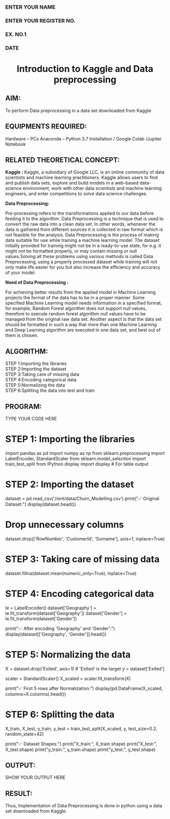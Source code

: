<H3>ENTER YOUR NAME</H3>
<H3>ENTER YOUR REGISTER NO.</H3>
<H3>EX. NO.1</H3>
<H3>DATE</H3>
<H1 ALIGN =CENTER> Introduction to Kaggle and Data preprocessing</H1>

## AIM:

To perform Data preprocessing in a data set downloaded from Kaggle

## EQUIPMENTS REQUIRED:
Hardware – PCs
Anaconda – Python 3.7 Installation / Google Colab /Jupiter Notebook

## RELATED THEORETICAL CONCEPT:

**Kaggle :**
Kaggle, a subsidiary of Google LLC, is an online community of data scientists and machine learning practitioners. Kaggle allows users to find and publish data sets, explore and build models in a web-based data-science environment, work with other data scientists and machine learning engineers, and enter competitions to solve data science challenges.

**Data Preprocessing:**

Pre-processing refers to the transformations applied to our data before feeding it to the algorithm. Data Preprocessing is a technique that is used to convert the raw data into a clean data set. In other words, whenever the data is gathered from different sources it is collected in raw format which is not feasible for the analysis.
Data Preprocessing is the process of making data suitable for use while training a machine learning model. The dataset initially provided for training might not be in a ready-to-use state, for e.g. it might not be formatted properly, or may contain missing or null values.Solving all these problems using various methods is called Data Preprocessing, using a properly processed dataset while training will not only make life easier for you but also increase the efficiency and accuracy of your model.

**Need of Data Preprocessing :**

For achieving better results from the applied model in Machine Learning projects the format of the data has to be in a proper manner. Some specified Machine Learning model needs information in a specified format, for example, Random Forest algorithm does not support null values, therefore to execute random forest algorithm null values have to be managed from the original raw data set.
Another aspect is that the data set should be formatted in such a way that more than one Machine Learning and Deep Learning algorithm are executed in one data set, and best out of them is chosen.


## ALGORITHM:
STEP 1:Importing the libraries<BR>
STEP 2:Importing the dataset<BR>
STEP 3:Taking care of missing data<BR>
STEP 4:Encoding categorical data<BR>
STEP 5:Normalizing the data<BR>
STEP 6:Splitting the data into test and train<BR>

##  PROGRAM:
TYPE YOUR CODE HERE
# STEP 1: Importing the libraries
import pandas as pd
import numpy as np
from sklearn.preprocessing import LabelEncoder, StandardScaler
from sklearn.model_selection import train_test_split
from IPython.display import display  # For table output

# STEP 2: Importing the dataset
dataset = pd.read_csv('/mnt/data/Churn_Modelling.csv')
print("✅ Original Dataset:")
display(dataset.head())

# Drop unnecessary columns
dataset.drop(['RowNumber', 'CustomerId', 'Surname'], axis=1, inplace=True)

# STEP 3: Taking care of missing data
dataset.fillna(dataset.mean(numeric_only=True), inplace=True)

# STEP 4: Encoding categorical data
le = LabelEncoder()
dataset['Geography'] = le.fit_transform(dataset['Geography'])
dataset['Gender'] = le.fit_transform(dataset['Gender'])

print("✅ After encoding 'Geography' and 'Gender':")
display(dataset[['Geography', 'Gender']].head())

# STEP 5: Normalizing the data
X = dataset.drop('Exited', axis=1)  # 'Exited' is the target
y = dataset['Exited']

scaler = StandardScaler()
X_scaled = scaler.fit_transform(X)

print("✅ First 5 rows after Normalization:")
display(pd.DataFrame(X_scaled, columns=X.columns).head())

# STEP 6: Splitting the data
X_train, X_test, y_train, y_test = train_test_split(X_scaled, y, test_size=0.2, random_state=42)

print("✅ Dataset Shapes:")
print("X_train:", X_train.shape)
print("X_test:", X_test.shape)
print("y_train:", y_train.shape)
print("y_test:", y_test.shape)


## OUTPUT:
SHOW YOUR OUTPUT HERE




## RESULT:
Thus, Implementation of Data Preprocessing is done in python  using a data set downloaded from Kaggle.


